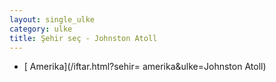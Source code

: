 ```yaml
---
layout: single_ulke
category: ulke
title: Şehir seç - Johnston Atoll
---
```

* [ Amerika](/iftar.html?sehir= amerika&ulke=Johnston Atoll)
